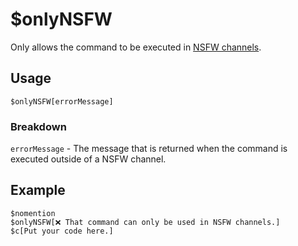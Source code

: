 # $onlyNSFW
Only allows the command to be executed in [NSFW channels](https://support.discord.com/hc/en-us/articles/115000084051-NSFW-Channels-and-Content).

## Usage
```
$onlyNSFW[errorMessage]
```

### Breakdown
`errorMessage` - The message that is returned when the command is executed outside of a NSFW channel.

## Example
```
$nomention
$onlyNSFW[❌ That command can only be used in NSFW channels.]
$c[Put your code here.]
```
